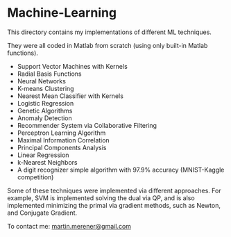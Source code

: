Machine-Learning
================

This directory contains my implementations of different ML techniques. 

They were all coded in Matlab from scratch (using only built-in Matlab functions).

- Support Vector Machines with Kernels
- Radial Basis Functions
- Neural Networks
- K-means Clustering
- Nearest Mean Classifier with Kernels
- Logistic Regression
- Genetic Algorithms
- Anomaly Detection
- Recommender System via Collaborative Filtering
- Perceptron Learning Algorithm
- Maximal Information Correlation
- Principal Components Analysis
- Linear Regression
- k-Nearest Neighbors
- A digit recognizer simple algorithm with 97.9% accuracy (MNIST-Kaggle competition) 

Some of these techniques were implemented via different approaches. For example, SVM is implemented solving the dual via QP, and is also implemented minimizing the primal via gradient methods, such as Newton, and Conjugate Gradient.




To contact me: martin.merener@gmail.com
